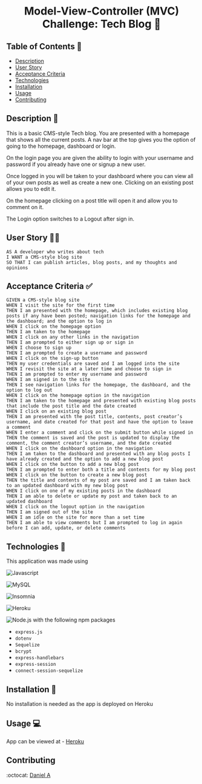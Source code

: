 <h1 align="center">Model-View-Controller (MVC) Challenge: Tech Blog 👋</h1>

## Table of Contents 🔎
- [Description](#description)
- [User Story](#user-story)
- [Acceptance Criteria](#acceptance-criteria)
- [Technologies](#technologies)
- [Installation](#installation)
- [Usage](#usage)
- [Contributing](#contributing)

## Description 📝
This is a basic CMS-style Tech blog. You are presented with a homepage that shows all the current posts. A nav bar at the top gives you the option of going to the homepage, dashboard or login. 

On the login page you are given the ability to login with your username and password if you already have one or signup a new user. 

Once logged in you will be taken to your dashboard where you can view all of your own posts as well as create a new one. Clicking on an existing post allows you to edit it.

On the homepage clicking on a post title will open it and allow you to comment on it.

The Login option switches to a Logout after sign in.

## User Story 👨‍💻
```
AS A developer who writes about tech
I WANT a CMS-style blog site
SO THAT I can publish articles, blog posts, and my thoughts and opinions
```

## Acceptance Criteria ✅
```
GIVEN a CMS-style blog site
WHEN I visit the site for the first time
THEN I am presented with the homepage, which includes existing blog posts if any have been posted; navigation links for the homepage and the dashboard; and the option to log in
WHEN I click on the homepage option
THEN I am taken to the homepage
WHEN I click on any other links in the navigation
THEN I am prompted to either sign up or sign in
WHEN I choose to sign up
THEN I am prompted to create a username and password
WHEN I click on the sign-up button
THEN my user credentials are saved and I am logged into the site
WHEN I revisit the site at a later time and choose to sign in
THEN I am prompted to enter my username and password
WHEN I am signed in to the site
THEN I see navigation links for the homepage, the dashboard, and the option to log out
WHEN I click on the homepage option in the navigation
THEN I am taken to the homepage and presented with existing blog posts that include the post title and the date created
WHEN I click on an existing blog post
THEN I am presented with the post title, contents, post creator’s username, and date created for that post and have the option to leave a comment
WHEN I enter a comment and click on the submit button while signed in
THEN the comment is saved and the post is updated to display the comment, the comment creator’s username, and the date created
WHEN I click on the dashboard option in the navigation
THEN I am taken to the dashboard and presented with any blog posts I have already created and the option to add a new blog post
WHEN I click on the button to add a new blog post
THEN I am prompted to enter both a title and contents for my blog post
WHEN I click on the button to create a new blog post
THEN the title and contents of my post are saved and I am taken back to an updated dashboard with my new blog post
WHEN I click on one of my existing posts in the dashboard
THEN I am able to delete or update my post and taken back to an updated dashboard
WHEN I click on the logout option in the navigation
THEN I am signed out of the site
WHEN I am idle on the site for more than a set time
THEN I am able to view comments but I am prompted to log in again before I can add, update, or delete comments
```
## Technologies 🦾
This application was made using

![Javascript](https://img.shields.io/badge/-JavaScript-f7df1e?style=for-the-badge&logo=javascript&logoColor=black)

![MySQL](https://img.shields.io/badge/-MySql-4479a1?style=for-the-badge&logo=mysql&logoColor=white)

![Insomnia](https://img.shields.io/badge/-Insomnia-5849BE?style=for-the-badge&logo=insomnia&logoColor=white)

![Heroku](https://img.shields.io/badge/-Heroku-430098?style=for-the-badge&logo=heroku&logoColor=white)

![Node.js](https://img.shields.io/badge/-Node.js-339933?style=for-the-badge&logo=node.js&logoColor=white) 
with the following npm packages
* `express.js` 
* `dotenv`
* `Sequelize`
* `bcrypt`
* `express-handlebars` 
* `express-session`
* `connect-session-sequelize`

## Installation 💾
No installation is needed as the app is deployed on Heroku

## Usage 💻
App can be viewed at - [Heroku](https://mvc-the-tech-blog.herokuapp.com/)

## Contributing
:octocat: [Daniel A](https://github.com/dannyyyspam)